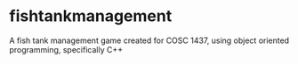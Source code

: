 # fishtankmanagement
A fish tank management game created for COSC 1437, using object oriented programming, specifically C++
